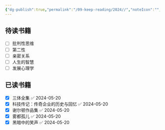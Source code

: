```yaml
---
{"dg-publish":true,"permalink":"/09-keep-reading/2024//","noteIcon":"","created":"2024-05-20T09:51:20.073+02:00","updated":"2024-06-09T07:30:00.959+02:00"}
---
```


## 待读书籍
- [ ] 批判性思维
- [ ] 第二性
- [ ] 亲密关系
- [ ] 人生的智慧
- [ ] 发展心理学

## 已读书籍
- [x] 三体全集 ✅ 2024-05-20
- [x] 科技传记：传奇企业的历史与回忆 ✅ 2024-05-20
- [x] 谢尔顿作品集 ✅ 2024-05-20
- [x] 雾都孤儿 ✅ 2024-05-20
- [x] 黑暗中的笑声 ✅ 2024-05-20
